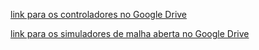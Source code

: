 [link para os controladores no Google Drive](https://drive.google.com/drive/folders/10TMMhUFv34BVOIA1vD_kQgAPrO1NwEGa?usp=sharing)


[link para os simuladores de malha aberta no Google Drive](https://drive.google.com/drive/folders/1FoSqNcet579trdtq1MJfpJ2MmzZ7KE2V?usp=sharing)
